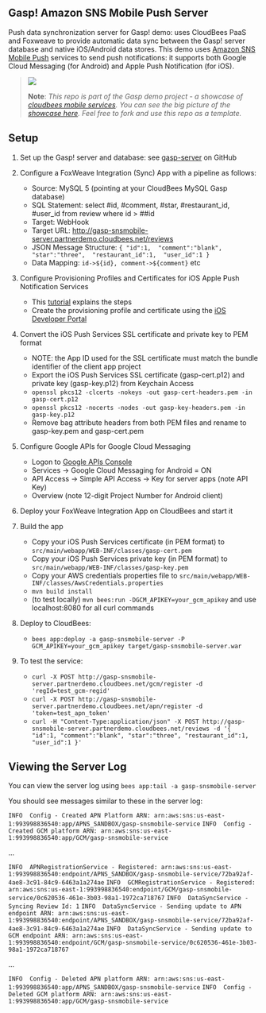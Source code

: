 Gasp! Amazon SNS Mobile Push Server
-----------------------------------

Push data synchronization server for Gasp! demo: uses CloudBees PaaS and Foxweave to provide automatic data sync between the Gasp! server database and native iOS/Android data stores. This demo uses [Amazon SNS Mobile Push](http://docs.aws.amazon.com/sns/latest/dg/SNSMobilePush.html) services to send push notifications: it supports both Google Cloud Messaging (for Android) and Apple Push Notification (for iOS).

> <img src="http://www.cloudbees.com/sites/all/themes/custom/cloudbees_zen/css/bidesign/_ui/images/logo.png"/>
>
> <b>Note</b>: <i>This repo is part of the Gasp demo project - a showcase of <a href="https://developer.cloudbees.com/bin/view/Mobile">cloudbees mobile services</a>.
> You can see the big picture of the <a href="http://mobilepaas.cloudbees.com">showcase here</a>.
> Feel free to fork and use this repo as a template.</i>

Setup
-----

1. Set up the Gasp! server and database: see [gasp-server](https://github.com/cloudbees/gasp-server) on GitHub

2. Configure a FoxWeave Integration (Sync) App with a pipeline as follows:
   - Source: MySQL 5 (pointing at your CloudBees MySQL Gasp database)
   - SQL Statement: select #id, #comment, #star, #restaurant_id, #user_id from review where id > ##id
   - Target: WebHook
   - Target URL: http://gasp-snsmobile-server.partnerdemo.cloudbees.net/reviews
   - JSON Message Structure:
`
{
    "id":1, 
    "comment":"blank", 
    "star":"three", 
    "restaurant_id":1, 
    "user_id":1
}
`
   - Data Mapping: `id->${id}, comment->${comment}` etc

3. Configure Provisioning Profiles and Certificates for iOS Apple Push Notification Services
   - This [tutorial](http://www.raywenderlich.com/32960/apple-push-notification-services-in-ios-6-tutorial-part-1) explains the steps
   - Create the provisioning profile and certificate using the [iOS Developer Portal](https://developer.apple.com/devcenter/ios/index.action)

4. Convert the iOS Push Services SSL certificate and private key to PEM format
   - NOTE: the App ID used for the SSL certificate must match the bundle identifier of the client app project
   - Export the iOS Push Services SSL certificate (gasp-cert.p12) and private key (gasp-key.p12) from Keychain Access
   - `openssl pkcs12 -clcerts -nokeys -out gasp-cert-headers.pem -in gasp-cert.p12`
   - `openssl pkcs12 -nocerts -nodes -out gasp-key-headers.pem -in gasp-key.p12`
   - Remove bag attribute headers from both PEM files and rename to gasp-key.pem and gasp-cert.pem

5. Configure Google APIs for Google Cloud Messaging
   - Logon to [Google APIs Console](https://code.google.com/apis/console)
   - Services -> Google Cloud Messaging for Android = ON
   - API Access -> Simple API Access -> Key for server apps (note API Key)
   - Overview (note 12-digit Project Number for Android client)

6. Deploy your FoxWeave Integration App on CloudBees and start it

7. Build the app
   - Copy your iOS Push Services certificate (in PEM format) to `src/main/webapp/WEB-INF/classes/gasp-cert.pem`
   - Copy your iOS Push Services private key (in PEM format) to `src/main/webapp/WEB-INF/classes/gasp-key.pem`
   - Copy your AWS credentials properties file to `src/main/webapp/WEB-INF/classes/AwsCredentials.properties`
   - `mvn build install`
   - (to test locally) `mvn bees:run -DGCM_APIKEY=your_gcm_apikey` and use localhost:8080 for all curl commands

8. Deploy to CloudBees:
   - `bees app:deploy -a gasp-snsmobile-server -P GCM_APIKEY=your_gcm_apikey target/gasp-snsmobile-server.war`

9. To test the service:
   - `curl -X POST http://gasp-snsmobile-server.partnerdemo.cloudbees.net/gcm/register -d 'regId=test_gcm-regid'`
   - `curl -X POST http://gasp-snsmobile-server.partnerdemo.cloudbees.net/apn/register -d 'token=test_apn_token'`
   - `curl -H "Content-Type:application/json" -X POST http://gasp-snsmobile-server.partnerdemo.cloudbees.net/reviews -d '{ "id":1, "comment":"blank", "star":"three", "restaurant_id":1, "user_id":1 }'`


Viewing the Server Log
----------------------

You can view the server log using `bees app:tail -a gasp-snsmobile-server`

You should see messages similar to these in the server log:

`INFO  Config - Created APN Platform ARN: arn:aws:sns:us-east-1:993998836540:app/APNS_SANDBOX/gasp-snsmobile-service`
`INFO  Config - Created GCM platform ARN: arn:aws:sns:us-east-1:993998836540:app/GCM/gasp-snsmobile-service`

...

`INFO  APNRegistrationService - Registered: arn:aws:sns:us-east-1:993998836540:endpoint/APNS_SANDBOX/gasp-snsmobile-service/72ba92af-4ae8-3c91-84c9-6463a1a274ae`
`INFO  GCMRegistrationService - Registered: arn:aws:sns:us-east-1:993998836540:endpoint/GCM/gasp-snsmobile-service/0c620536-461e-3b03-98a1-1972ca718767`
`INFO  DataSyncService - Syncing Review Id: 1`
`INFO  DataSyncService - Sending update to APN endpoint ARN: arn:aws:sns:us-east-1:993998836540:endpoint/APNS_SANDBOX/gasp-snsmobile-service/72ba92af-4ae8-3c91-84c9-6463a1a274ae`
`INFO  DataSyncService - Sending update to GCM endpoint ARN: arn:aws:sns:us-east-1:993998836540:endpoint/GCM/gasp-snsmobile-service/0c620536-461e-3b03-98a1-1972ca718767`

...

`INFO  Config - Deleted APN platform ARN: arn:aws:sns:us-east-1:993998836540:app/APNS_SANDBOX/gasp-snsmobile-service`
`INFO  Config - Deleted GCM platform ARN: arn:aws:sns:us-east-1:993998836540:app/GCM/gasp-snsmobile-service`
